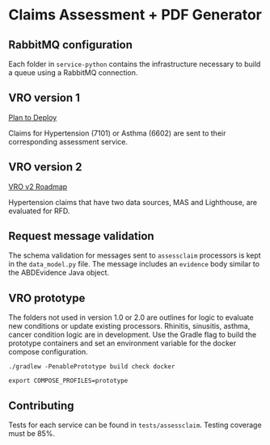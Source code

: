 # Claims Assessment + PDF Generator

## RabbitMQ configuration
Each folder in `service-python` contains the infrastructure necessary to build a queue using a RabbitMQ connection.


## VRO version 1
[Plan to Deploy](https://github.com/department-of-veterans-affairs/abd-vro/wiki/(March-2022)-Plan-to-Deploy-to-LHDI#vro-software)

Claims for Hypertension (7101) or Asthma (6602) are sent to their corresponding assessment service.

## VRO version 2
[VRO v2 Roadmap](https://github.com/department-of-veterans-affairs/abd-vro/wiki/VRO-v2-Roadmap#workflow-diagram)

Hypertension claims that have two data sources, MAS and Lighthouse, are evaluated for RFD.

## Request message validation
The schema validation for messages sent to `assessclaim` processors is kept in the `data_model.py` file. The message includes
an `evidence` body similar to the ABDEvidence Java object.

## VRO prototype
The folders not used in version 1.0 or 2.0 are outlines for logic to evaluate new conditions or update existing
processors. Rhinitis, sinusitis, asthma, cancer condition logic are in development. Use the Gradle flag to build the
prototype containers and set an environment variable for the docker compose configuration.

`
./gradlew -PenablePrototype build check docker
`

`
export COMPOSE_PROFILES=prototype
`


## Contributing

Tests for each service can be found in `tests/assessclaim`. Testing coverage must be 85%.
